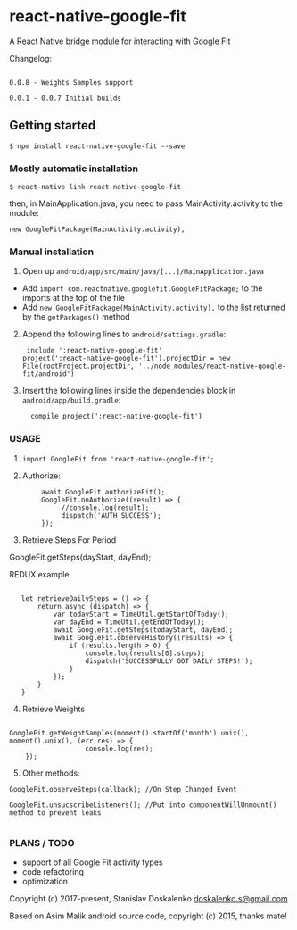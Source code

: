 
# react-native-google-fit

A React Native bridge module for interacting with Google Fit

Changelog:

```

0.0.8 - Weights Samples support

0.0.1 - 0.0.7 Initial builds

```

## Getting started

`$ npm install react-native-google-fit --save`

### Mostly automatic installation

`$ react-native link react-native-google-fit`

then, in MainApplication.java, you need to pass MainActivity.activity to the module:

`new GoogleFitPackage(MainActivity.activity),`

### Manual installation

1. Open up `android/app/src/main/java/[...]/MainApplication.java`
  - Add `import com.reactnative.googlefit.GoogleFitPackage;` to the imports at the top of the file
  - Add `new GoogleFitPackage(MainActivity.activity),` to the list returned by the `getPackages()` method
2. Append the following lines to `android/settings.gradle`:
  	```
  	 include ':react-native-google-fit'
    project(':react-native-google-fit').projectDir = new File(rootProject.projectDir, '../node_modules/react-native-google-fit/android')
  	```
3. Insert the following lines inside the dependencies block in `android/app/build.gradle`:
  	```
      compile project(':react-native-google-fit')
  	```
  	
  	
### USAGE

1. `import GoogleFit from 'react-native-google-fit';`

2. Authorize:

```      
        await GoogleFit.authorizeFit();
        GoogleFit.onAuthorize((result) => {
             //console.log(result);
             dispatch('AUTH SUCCESS');
        });
 ```
 
 3. Retrieve Steps For Period 
 
 GoogleFit.getSteps(dayStart, dayEnd);
 
 REDUX example
 
 ```
    
    let retrieveDailySteps = () => {
        return async (dispatch) => {
            var todayStart = TimeUtil.getStartOfToday();
            var dayEnd = TimeUtil.getEndOfToday();
            await GoogleFit.getSteps(todayStart, dayEnd);
            await GoogleFit.observeHistory((results) => {
                if (results.length > 0) {
                    console.log(results[0].steps);
                    dispatch('SUCCESSFULLY GOT DAILY STEPS!');
                } 
            });
        }
    }
 
 ```

 4. Retrieve Weights

 ```

 GoogleFit.getWeightSamples(moment().startOf('month').unix(), moment().unix(), (err,res) => {
                    console.log(res);
     });

 ```

 5. Other methods:
 
 ``` 
 GoogleFit.observeSteps(callback); //On Step Changed Event
 
 GoogleFit.unsucscribeListeners(); //Put into componentWillUnmount() method to prevent leaks
 
 
 ```
 
 ### PLANS / TODO
 
 * support of all Google Fit activity types
 * code refactoring
 * optimization 
 
 Copyright (c) 2017-present, Stanislav Doskalenko
 doskalenko.s@gmail.com
 
 Based on Asim Malik android source code, copyright (c) 2015, thanks mate!